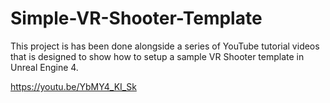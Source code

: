# Simple-VR-Shooter-Template

This project is has been done alongside a series of YouTube tutorial videos that is designed to show how to setup a sample VR Shooter template in Unreal Engine 4.

https://youtu.be/YbMY4_KI_Sk
